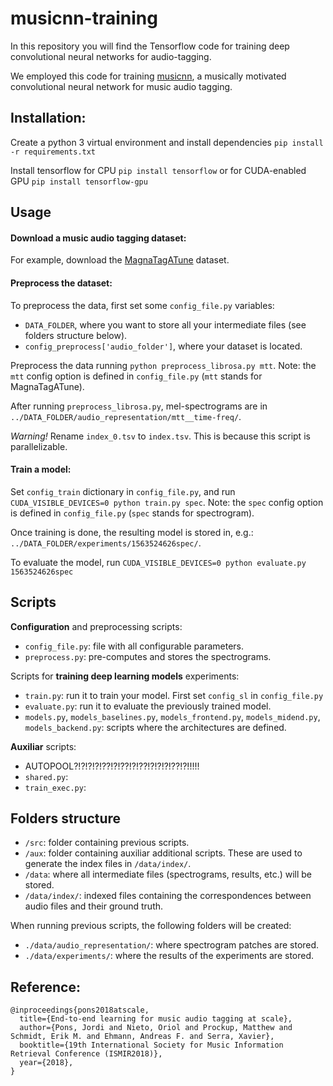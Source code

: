 # musicnn-training

In this repository you will find the Tensorflow code for training deep convolutional neural networks for audio-tagging.

We employed this code for training [musicnn](https://github.com/jordipons/musicnn/), a musically motivated convolutional neural network for music audio tagging.


## Installation:
Create a python 3 virtual environment and install dependencies `pip install -r requirements.txt`

Install tensorflow for CPU `pip install tensorflow` or for CUDA-enabled GPU `pip install tensorflow-gpu`

## Usage

#### Download a music audio tagging dataset:
For example, download the [MagnaTagATune](https://github.com/keunwoochoi/magnatagatune-list) dataset.

#### Preprocess the dataset:
To preprocess the data, first set some `config_file.py` variables:
- `DATA_FOLDER`, where you want to store all your intermediate files (see folders structure below).
- `config_preprocess['audio_folder']`, where your dataset is located.

Preprocess the data running `python preprocess_librosa.py mtt`. Note: the `mtt` config option is defined in `config_file.py` (`mtt` stands for MagnaTagATune).

After running `preprocess_librosa.py`, mel-spectrograms are in `../DATA_FOLDER/audio_representation/mtt__time-freq/`.

_*Warning!*_ Rename `index_0.tsv` to `index.tsv`. This is because this script is parallelizable.

#### Train a model:

Set `config_train` dictionary in `config_file.py`, and run `CUDA_VISIBLE_DEVICES=0 python train.py spec`. Note: the `spec` config option is defined in `config_file.py` (`spec` stands for spectrogram).

Once training is done, the resulting model is stored in, e.g.: `../DATA_FOLDER/experiments/1563524626spec/`.

To evaluate the model, run `CUDA_VISIBLE_DEVICES=0 python evaluate.py 1563524626spec`

## Scripts

**Configuration** and preprocessing scripts:
- `config_file.py`: file with all configurable parameters.
- `preprocess.py`: pre-computes and stores the spectrograms.

Scripts for **training deep learning models** experiments:
- `train.py`: run it to train your model. First set `config_sl` in `config_file.py`
- `evaluate.py`: run it to evaluate the previously trained model.
- `models.py`, `models_baselines.py`, `models_frontend.py`, `models_midend.py`, `models_backend.py`: scripts where the architectures are defined.

**Auxiliar** scripts:
- AUTOPOOL?!?!?!?!??!?!??!?!??!?!?!?!??!?!!!!!
- `shared.py`:
- `train_exec.py`:

## Folders structure

- `/src`: folder containing previous scripts.
- `/aux`: folder containing auxiliar additional scripts. These are used to generate the index files in `/data/index/`.
- `/data`: where all intermediate files (spectrograms, results, etc.) will be stored. 
- `/data/index/`: indexed files containing the correspondences between audio files and their ground truth.

When running previous scripts, the following folders will be created:
- `./data/audio_representation/`: where spectrogram patches are stored.
- `./data/experiments/`: where the results of the experiments are stored.

## Reference:
```
@inproceedings{pons2018atscale,
  title={End-to-end learning for music audio tagging at scale},
  author={Pons, Jordi and Nieto, Oriol and Prockup, Matthew and Schmidt, Erik M. and Ehmann, Andreas F. and Serra, Xavier},
  booktitle={19th International Society for Music Information Retrieval Conference (ISMIR2018)},
  year={2018},
}
```
